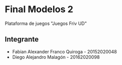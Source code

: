 # Final Modelos 2
Plataforma de juegos "Juegos Friv UD"

## Integrante
- Fabian Alexander Franco Quiroga - 20152020048 
- Diego Alejandro Malagón - 20162020098
